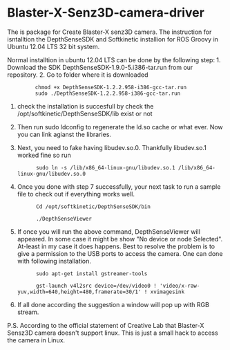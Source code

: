 # Blaster-X-Senz3D-camera-driver

The is package for Create Blaster-X senz3D camera. The instruction for isntalltion the DepthSenseSDK and Softkinetic installion for ROS Groovy in Ubuntu 12.04 LTS 32 bit system.

Normal installtion in ubuntu 12.04 LTS can be done by the following step: 1. Download the SDK DepthSenseSDK-1.9.0-5.i386-tar.run from our repository. 2. Go to folder where it is downloaded

             chmod +x DepthSenseSDK-1.2.2.958-i386-gcc-tar.run
             sudo ./DepthSenseSDK-1.2.2.958-i386-gcc-tar.run
1. check the installation is succesfull by check the /opt/softkinetic/DepthSenseSDK/lib exist or not
2. Then run sudo ldconfig to regenerate the ld.so cache or what ever. Now you can link agianst the libraries.
3. Next, you need to fake having libudev.so.0. Thankfully libudev.so.1 worked fine so run

             sudo ln -s /lib/x86_64-linux-gnu/libudev.so.1 /lib/x86_64-linux-gnu/libudev.so.0

5. Once you done with step 7 successfully, your next task to run a sample file to check out if everything works well.

             Cd /opt/softkinetic/DepthSenseSDK/bin 

             ./DepthSenseViewer 
6. If once you will run the above command, DepthSenseViewer will appeared. In some case it might be show "No device or node Selected". At-least in my case it does happens. Best to resolve the problem is to give a permission to the USB ports to access the camera. One can done with following installation.

             sudo apt-get install gstreamer-tools

             gst-launch v4l2src device=/dev/video0 ! 'video/x-raw-yuv,width=640,height=480,framerate=30/1' ! xvimagesink
7. If all done according the suggestion a window will pop up with RGB stream.

P.S. According to the official statement of Creative Lab that Blaster-X Sensz3D camera doesn't support linux. This is just a small hack to access the camera in Linux. 
